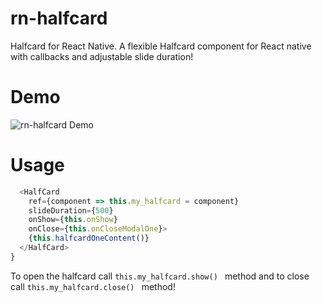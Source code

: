 # rn-halfcard
Halfcard for React Native. 
A flexible Halfcard component for React native with callbacks and adjustable slide duration!

# Demo
![rn-halfcard Demo](https://github.com/chethann/rn-halfcard/blob/master/demo/demo.gif)

# Usage

```javascript
  <HalfCard
    ref={component => this.my_halfcard = component}
    slideDuration={500}
    onShow={this.onShow}
    onClose={this.onCloseModalOne}>
    {this.halfcardOneContent()}
  </HalfCard>
}
```

To open the halfcard call ```this.my_halfcard.show() ``` method and to close call ```this.my_halfcard.close() ``` method!



